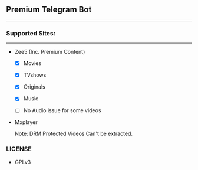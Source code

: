 ## Premium Telegram Bot
---

### Supported Sites:
---

- Zee5 (Inc. Premium Content)
   
  - [x] Movies

  - [x] TVshows

  - [x] Originals

  - [x] Music

  - [ ] No Audio issue for some videos

- Mxplayer
  
   Note: DRM Protected Videos Can't be extracted.

### LICENSE
- GPLv3
